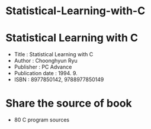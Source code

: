 # Statistical-Learning-with-C
# Statistical Learning with C

* Title : Statistical Learning with C
* Author : Choonghyun Ryu
* Publisher : PC Advance
* Publication date : 1994. 9.
* ISBN : 8977850142, 9788977850149

# Share the source of book

* 80 C program sources
